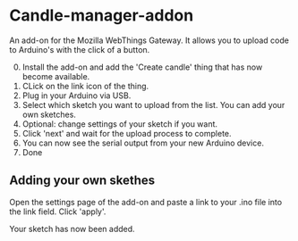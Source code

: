 # Candle-manager-addon
An add-on for the Mozilla WebThings Gateway. It allows you to upload code to Arduino's with the click of a button.

0. Install the add-on and add the 'Create candle' thing that has now become available.
1. CLick on the link icon of the thing.
2. Plug in your Arduino via USB.
3. Select which sketch you want to upload from the list. You can add your own sketches.
4. Optional: change settings of your sketch if you want.
5. Click 'next' and wait for the upload process to complete.
6. You can now see the serial output from your new Arduino device.
7. Done


## Adding your own skethes

Open the settings page of the add-on and paste a link to your .ino file into the link field. Click 'apply'.

Your sketch has now been added.
